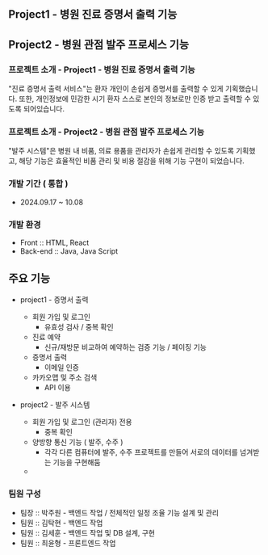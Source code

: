 ## Project1 - 병원 진료 증명서 출력 기능
## Project2 - 병원 관점 발주 프로세스 기능

### 프로젝트 소개 - Project1 - 병원 진료 증명서 출력 기능
"진료 증명서 출력 서비스"는 환자 개인이 손쉽게 증명서를 출력할 수 있게 기획했습니다.
또한, 개인정보에 민감한 시기 환자 스스로 본인의 정보로만 인증 받고 출력할 수 있도록 되어있습니다.

### 프로젝트 소개 - Project2 - 병원 관점 발주 프로세스 기능 
"발주 시스템"은 병원 내 비품, 의료 용품을 관리자가 손쉽게 관리할 수 있도록 기획했고,
해당 기능은 효율적인 비품 관리 및 비용 절감을 위해 기능 구현이 되었습니다.

### 개발 기간 ( 통합 )
* 2024.09.17 ~ 10.08

### 개발 환경
* Front :: HTML, React
* Back-end :: Java, Java Script


## 주요 기능
* project1 - 증명서 출력
	* 회원 가입 및 로그인
		*  유효성 검사 / 중복 확인
	* 진료 예약 
		* 신규/재방문 비교하여 예약하는 검증 기능 / 페이징 기능
	* 증명서 출력 
		* 이메일 인증
	* 카카오맵 및 주소 검색 
		* API 이용

* project2 - 발주 시스템
	* 회원 가입 및 로그인 (관리자) 전용
 		* 중복 확인
   	* 양방향 통신 기능 ( 발주, 수주 )
   		* 각각 다른 컴퓨터에 발주, 수주 프로젝트를 만들어 서로의 데이터를 넘겨받는 기능을 구현해둠
   	*       

### 팀원 구성
* 팀장 :: 박주원 - 백엔드 작업 / 전체적인 일정 조율 기능 설계 및 관리
* 팀원 :: 김탁현 - 백엔드 작업 
* 팀원 :: 김세훈 - 백엔드 작업 및 DB 설계, 구현
* 팀원 :: 최윤형 - 프론트엔드 작업

